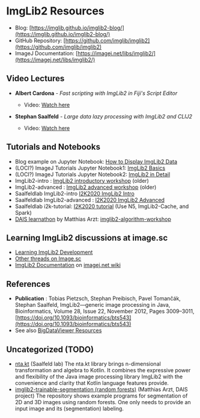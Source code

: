 # ImgLib2 Resources

- Blog: [https://imglib.github.io/imglib2-blog/](https://imglib.github.io/imglib2-blog/)
- GitHub Repository: [https://github.com/imglib/imglib2](https://github.com/imglib/imglib2)
- ImageJ Documentation: [https://imagej.net/libs/imglib2/](https://imagej.net/libs/imglib2/)

## Video Lectures

- **Albert Cardona** - *Fast scripting with ImgLib2 in Fiji's Script Editor*
  - Video: [Watch here](https://www.youtube.com/watch?v=vokM-yvBx8M)

- **Stephan Saalfeld** - *Large data lazy processing with ImgLib2 and CLIJ2*
  - Video: [Watch here](https://www.youtube.com/watch?v=kSQI_JnQUfs)

## Tutorials and Notebooks

- Blog example on Jupyter Notebook: [How to Display ImgLib2 Data](https://imglib.github.io/imglib2-blog/imglib2/jupyter/notebook/2022/09/14/how-to-display-imglib2-data.html)
- (LOCI?) ImageJ Tutorials Jupyter Notebook1: [ImgLib2 Basics](https://github.com/imagej/tutorials/blob/master/notebooks/1-Using-ImageJ/3-ImgLib2-Basics.ipynb)
- (LOCI?) ImageJ Tutorials Jupyter Notebook2: [ImgLib2 in Detail](https://github.com/imagej/tutorials/blob/master/notebooks/3-Advanced-Topics/2-ImgLib2-in-Detail.ipynb)
- ImgLib2-intro : [ImgLib2 introductory workshop](https://github.com/imglib/imglib2-introductory-workshop) (older)
- ImgLib2-advanced : [ImgLib2 advanced workshop](https://github.com/imglib/imglib2-advanced-workshop) (older)
- Saalfeldlab ImgLib2-intro [I2K2020 ImgLib2 Intro](https://github.com/saalfeldlab/i2k2020-imglib2-intro)
- Saalfeldlab ImgLib2-advanced : [I2K2020 ImgLib2 Advanced](https://github.com/saalfeldlab/i2k2020-imglib2-advanced)
- Saalfeldlab i2k-tutorial: [I2K2020 tutorial](https://github.com/saalfeldlab/i2k-tutorial) (Use N5, ImgLib2-Cache, and Spark)
- [DAIS learnathon](https://imagej.net/events/learnathon-2017) by Matthias Arzt: [imglib2-algorithm-workshop](https://github.com/maarzt/imglib2-algorithm-workshop)

## Learning ImgLib2 discussions at image.sc

- [Learning ImgLib2 Development](https://forum.image.sc/t/learning-imglib2-development/24833)
- [Other threads on Image.sc](https://forum.image.sc/search?expanded=true&q=imglib2)
- [ImgLib2 Documentation](https://imagej.net/libs/imglib2/documentation) on [imagej.net wiki](https://imagej.net/libs/imglib2)

## References 

- **Publication** : Tobias Pietzsch, Stephan Preibisch, Pavel Tomančák, Stephan Saalfeld, ImgLib2—generic image processing in Java, Bioinformatics, Volume 28, Issue 22, November 2012, Pages 3009–3011, [https://doi.org/10.1093/bioinformatics/bts543](https://doi.org/10.1093/bioinformatics/bts543)
- See also [BigDataViewer Resources](link_list_BDV.md)

## Uncategorized (TODO)

- [nta.kt](https://github.com/saalfeldlab/ntakt) (Saalfeld lab) The nta.kt library brings n-dimensional transformation and algebra to Kotlin. It combines the expressive power and flexibility of the Java image processing library ImgLib2 with the convenience and clarity that Kotlin language features provide.
- [imglib2-trainable-segmentation (random forests)](https://github.com/maarzt/imglib2-trainable-segmentation-demo) (Matthias Arzt, DAIS project) The repository shows example programs for segmentation of 2D and 3D images using random forests. One only needs to provide an input image and its (segmentation) labeling.



